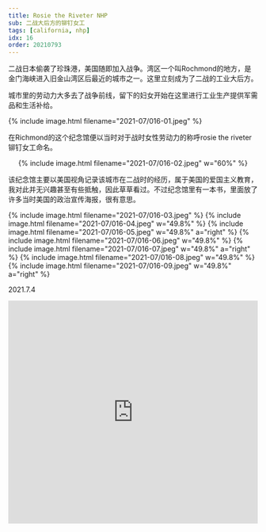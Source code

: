 ```yaml
---
title: Rosie the Riveter NHP
sub: 二战大后方的铆钉女工
tags: [california, nhp]
idx: 16
order: 20210793
---
```


二战日本偷袭了珍珠港，美国随即加入战争。湾区一个叫Rochmond的地方，是金门海峡进入旧金山湾区后最近的城市之一。这里立刻成为了二战的工业大后方。

城市里的劳动力大多去了战争前线，留下的妇女开始在这里进行工业生产提供军需品和生活补给。

{% include image.html filename="2021-07/016-01.jpeg" %}

在Richmond的这个纪念馆便以当时对于战时女性劳动力的称呼rosie the riveter铆钉女工命名。

<p style="text-align: center">
{% include image.html filename="2021-07/016-02.jpeg" w="60%" %}
</p>

该纪念馆主要以美国视角记录该城市在二战时的经历，属于美国的爱国主义教育，我对此并无兴趣甚至有些抵触，因此草草看过。不过纪念馆里有一本书，里面放了许多当时美国的政治宣传海报，很有意思。

{% include image.html filename="2021-07/016-03.jpeg" %}
{% include image.html filename="2021-07/016-04.jpeg" w="49.8%" %}
{% include image.html filename="2021-07/016-05.jpeg" w="49.8%" a="right" %}
{% include image.html filename="2021-07/016-06.jpeg" w="49.8%" %}
{% include image.html filename="2021-07/016-07.jpeg" w="49.8%" a="right" %}
{% include image.html filename="2021-07/016-08.jpeg" w="49.8%" %}
{% include image.html filename="2021-07/016-09.jpeg" w="49.8%" a="right" %}

2021.7.4

<iframe src="https://www.google.com/maps/embed?pb=!1m14!1m8!1m3!1d402930.2537707746!2d-122.3594645!3d37.9095728!3m2!1i1024!2i768!4f13.1!3m3!1m2!1s0x8085787eb1401a3d%3A0xc760a8c36ff6686a!2sRosie%20the%20Riveter%20National%20Historical%20Park!5e0!3m2!1sen!2sus!4v1652161077869!5m2!1sen!2sus" width="100%" height="450" style="border:0;" allowfullscreen="" loading="lazy" referrerpolicy="no-referrer-when-downgrade"></iframe>